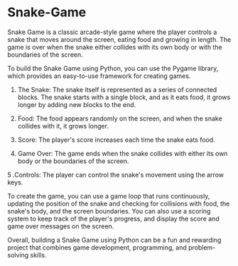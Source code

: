 # Snake-Game
Snake Game is a classic arcade-style game where the player controls a snake that moves around the screen, eating food and growing in length. The game is over when the snake either collides with its own body or with the boundaries of the screen.

To build the Snake Game using Python, you can use the Pygame library, which provides an easy-to-use framework for creating games.

1. The Snake: The snake itself is represented as a series of connected blocks. The snake starts with a single block, and as it eats food, it grows longer by adding new blocks to the end.

2. Food: The food appears randomly on the screen, and when the snake collides with it, it grows longer.

3. Score: The player's score increases each time the snake eats food.

4. Game Over: The game ends when the snake collides with either its own body or the boundaries of the screen.

5 .Controls: The player can control the snake's movement using the arrow keys.

To create the game, you can use a game loop that runs continuously, updating the position of the snake and checking for collisions with food, the snake's body, and the screen boundaries. You can also use a scoring system to keep track of the player's progress, and display the score and game over messages on the screen.

Overall, building a Snake Game using Python can be a fun and rewarding project that combines game development, programming, and problem-solving skills.
